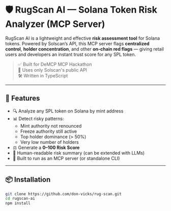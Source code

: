 # 🛡️ RugScan AI — Solana Token Risk Analyzer (MCP Server)

RugScan AI is a lightweight and effective **risk assessment tool** for Solana tokens. Powered by Solscan’s API, this MCP server flags **centralized control**, **holder concentration**, and other **on-chain red flags** — giving retail users and developers an instant trust score for any SPL token.

> ✅ Built for DeMCP MCP Hackathon  
> 🔗 Uses only Solscan's public API  
> 🛠 Written in TypeScript

---

## 🚀 Features

- 🔍 Analyze any SPL token on Solana by mint address
- 📊 Detect risky patterns:
  - Mint authority not renounced
  - Freeze authority still active
  - Top holder dominance (> 50%)
  - Very low number of holders
- ⚖️ Generate a **0–100 Risk Score**
- 🧠 Human-readable risk summary (can be extended with LLMs)
- 🔌 Built to run as an MCP server (or standalone CLI)

---

## 📦 Installation

```bash
git clone https://github.com/don-vicks/rug-scan.git
cd rugscan-ai
npm install
